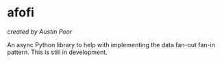 # afofi

_created by Austin Poor_

An async Python library to help with implementing the data fan-out fan-in pattern. This is still in development.

